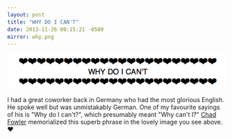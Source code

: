 ```yaml
---
layout: post
title: "WHY DO I CAN'T"
date: 2013-11-26 00:15:21 -0500
mirror: why.png
---
```


![WHY DO I CAN'T](/mirrors/why.png)

I had a great coworker back in Germany who had the most glorious English. He
spoke well but was unmistakably German. One of my favourite sayings of his is
"Why do I can't?", which presumably meant "Why can't I?" [Chad Fowler][]
memorialized this superb phrase in the lovely image you see above. :heart:

[Chad Fowler]: http://chadfowler.com
